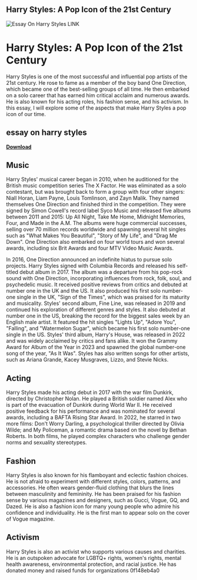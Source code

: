 ## Harry Styles: A Pop Icon of the 21st Century

 
![Essay On Harry Styles __LINK__](https://blog.collegevine.com/wp-content/uploads/2019/08/University_of_Chicago-150x150.jpg)

 
# Harry Styles: A Pop Icon of the 21st Century
 
Harry Styles is one of the most successful and influential pop artists of the 21st century. He rose to fame as a member of the boy band One Direction, which became one of the best-selling groups of all time. He then embarked on a solo career that has earned him critical acclaim and numerous awards. He is also known for his acting roles, his fashion sense, and his activism. In this essay, I will explore some of the aspects that make Harry Styles a pop icon of our time.
 
## essay on harry styles


[**Download**](https://kolbgerttechan.blogspot.com/?l=2tK4lU)

 
## Music
 
Harry Styles' musical career began in 2010, when he auditioned for the British music competition series The X Factor. He was eliminated as a solo contestant, but was brought back to form a group with four other singers: Niall Horan, Liam Payne, Louis Tomlinson, and Zayn Malik. They named themselves One Direction and finished third in the competition. They were signed by Simon Cowell's record label Syco Music and released five albums between 2011 and 2015: Up All Night, Take Me Home, Midnight Memories, Four, and Made in the A.M. The albums were huge commercial successes, selling over 70 million records worldwide and spawning several hit singles such as "What Makes You Beautiful", "Story of My Life", and "Drag Me Down". One Direction also embarked on four world tours and won several awards, including six Brit Awards and four MTV Video Music Awards.
 
In 2016, One Direction announced an indefinite hiatus to pursue solo projects. Harry Styles signed with Columbia Records and released his self-titled debut album in 2017. The album was a departure from his pop-rock sound with One Direction, incorporating influences from rock, folk, soul, and psychedelic music. It received positive reviews from critics and debuted at number one in the UK and the US. It also produced his first solo number-one single in the UK, "Sign of the Times", which was praised for its maturity and musicality. Styles' second album, Fine Line, was released in 2019 and continued his exploration of different genres and styles. It also debuted at number one in the US, breaking the record for the biggest sales week by an English male artist. It featured the hit singles "Lights Up", "Adore You", "Falling", and "Watermelon Sugar", which became his first solo number-one single in the US. Styles' third album, Harry's House, was released in 2022 and was widely acclaimed by critics and fans alike. It won the Grammy Award for Album of the Year in 2023 and spawned the global number-one song of the year, "As It Was". Styles has also written songs for other artists, such as Ariana Grande, Kacey Musgraves, Lizzo, and Stevie Nicks.
 
## Acting
 
Harry Styles made his acting debut in 2017 with the war film Dunkirk, directed by Christopher Nolan. He played a British soldier named Alex who is part of the evacuation of Dunkirk during World War II. He received positive feedback for his performance and was nominated for several awards, including a BAFTA Rising Star Award. In 2022, he starred in two more films: Don't Worry Darling, a psychological thriller directed by Olivia Wilde; and My Policeman, a romantic drama based on the novel by Bethan Roberts. In both films, he played complex characters who challenge gender norms and sexuality stereotypes.
 
## Fashion
 
Harry Styles is also known for his flamboyant and eclectic fashion choices. He is not afraid to experiment with different styles, colors, patterns, and accessories. He often wears gender-fluid clothing that blurs the lines between masculinity and femininity. He has been praised for his fashion sense by various magazines and designers, such as Gucci, Vogue, GQ, and Dazed. He is also a fashion icon for many young people who admire his confidence and individuality. He is the first man to appear solo on the cover of Vogue magazine.
 
## Activism
 
Harry Styles is also an activist who supports various causes and charities. He is an outspoken advocate for LGBTQ+ rights, women's rights, mental health awareness, environmental protection, and racial justice. He has donated money and raised funds for organizations
 0f148eb4a0
